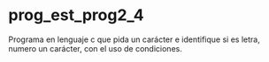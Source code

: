 # prog_est_prog2_4
Programa en lenguaje c que pida un carácter e identifique si es letra, numero un carácter, con el uso de condiciones.

